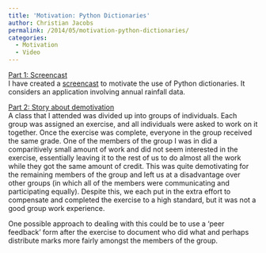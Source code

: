 ```yaml
---
title: 'Motivation: Python Dictionaries'
author: Christian Jacobs
permalink: /2014/05/motivation-python-dictionaries/
categories:
  - Motivation
  - Video
---
```

<span style="text-decoration: underline;">Part 1: Screencast</span>  
I have created a <a title="Motivation: Python Dictionaries" href="https://www.youtube.com/watch?v=w8iEEuLMx7Q" target="_blank">screencast</a> to motivate the use of Python dictionaries. It considers an application involving annual rainfall data.

<span style="text-decoration: underline;">Part 2: Story about demotivation</span>  
A class that I attended was divided up into groups of individuals. Each group was assigned an exercise, and all individuals were asked to work on it together. Once the exercise was complete, everyone in the group received the same grade. One of the members of the group I was in did a comparitively small amount of work and did not seem interested in the exercise, essentially leaving it to the rest of us to do almost all the work while they got the same amount of credit. This was quite demotivating for the remaining members of the group and left us at a disadvantage over other groups (in which all of the members were communicating and participating equally). Despite this, we each put in the extra effort to compensate and completed the exercise to a high standard, but it was not a good group work experience.

One possible approach to dealing with this could be to use a &#8216;peer feedback&#8217; form after the exercise to document who did what and perhaps distribute marks more fairly amongst the members of the group.

